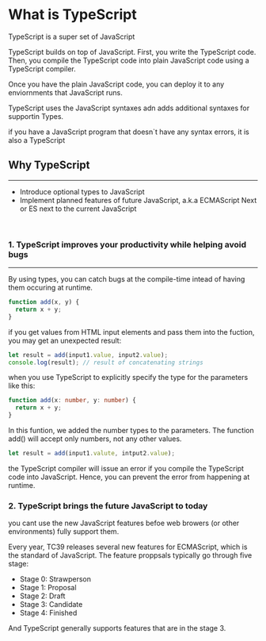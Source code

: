 # What is TypeScript

TypeScript is a super set of JavaScript

TypeScript builds on top of JavaScript. First, you write the TypeScript code. Then, you compile the TypeScript code into plain JavaScript code using a TypeScript compiler.

Once you have the plain JavaScript code, you can deploy it to any enviornments that JavaScript runs.

TypeScript uses the JavaScript syntaxes adn adds additional syntaxes for supportin Types.

if you have a JavaScript program that doesn`t have any syntax errors, it is also a TypeScript

## Why TypeScript

<hr>

- Introduce optional types to JavaScript
- Implement planned features of future JavaScript, a.k.a ECMAScript Next or ES next to the current JavaScript

<br>

### 1. TypeScript improves your productivity while helping avoid bugs

<hr>

By using types, you can catch bugs at the compile-time intead of having them occuring at runtime.

```js
function add(x, y) {
  return x + y;
}
```

if you get values from HTML input elements and pass them into the fuction, you may get an unexpected result:

```js
let result = add(input1.value, input2.value);
console.log(result); // result of concatenating strings
```

when you use TypeScript to explicitly specify the type for the parameters like this:

```ts
function add(x: number, y: number) {
  return x + y;
}
```

In this funtion, we added the number types to the parameters. The function add() will accept only numbers, not any other values.

```ts
let result = add(input1.valute, intput2.value);
```

the TypeScript compiler will issue an error if you compile the TypeScript code into JavaScript. Hence, you can prevent the error from happening at runtime.

### 2. TypeScript brings the future JavaScript to today

you cant use the new JavaScript features befoe web browers (or other environments) fully support them.

Every year, TC39 releases several new features for ECMAScript, which is the standard of JavaScript. The feature proppsals typically go through five stage:

- Stage 0: Strawperson
- Stage 1: Proposal
- Stage 2: Draft
- Stage 3: Candidate
- Stage 4: Finished

And TypeScript generally supports features that are in the stage 3.
